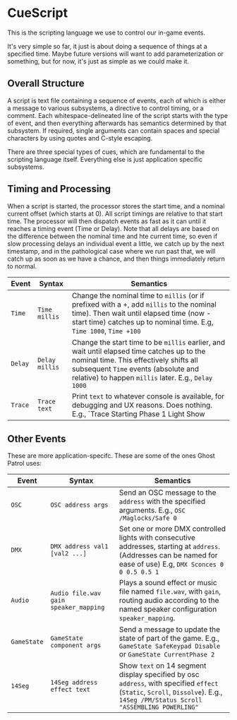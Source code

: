 # CueScript
This is the scripting language we use to control our in-game events.

It's very simple so far, it just is about doing a sequence of things at a specified time.  Maybe future versions will want to add parameterization or something, but for now, it's just as simple as we could make it.

## Overall Structure

A script is text file containing a sequence of events, each of which is either a message to various subsystems, a directive to control timing, or a comment.  Each whitespace-delineated line of the script starts with the type of event, and then everything afterwards has semantics determined by that subsystem.  If required, single arguments can contain spaces and special characters by using quotes and C-style escaping.

There are three special types of cues, which are fundamental to the scripting language itself.  Everything else is just application specific subsystems.

## Timing and Processing

When a script is started, the processor stores the start time, and a nominal current offset (which starts at 0).  All script timings are relative to that start time. The processor will then dispatch events as fast as it can until it reaches a timing event (Time or Delay).  Note that all delays are based on the difference between the nominal time and hte current time, so even if slow processing delays an individual event a little, we catch up by the next timestamp, and in the pathological case where we run past that, we will catch up as soon as we have a chance, and then things immediately return to normal.  

Event | Syntax | Semantics
------ | ------ | ------
`Time` | `Time millis` | Change the nominal time to `millis` (or if prefixed with a +, add `millis` to the nominal time). Then wait until elapsed time (now - start time) catches up to nominal time.  E.g, `Time 1000`, `Time +100`
`Delay` | `Delay millis` | Change the start time to be `millis` earlier, and wait until elapsed time catches up to the nominal time.  This effectively shifts all subsequent `Time` events (absolute and relative) to happen `millis` later.  E.g., `Delay 1000` 
`Trace` | `Trace text` | Print `text` to whatever console is available, for debugging and UX reasons.  Does nothing.  E.g., `Trace Starting Phase 1 Light Show

## Other Events

These are more application-specifc.  These are some of the ones Ghost Patrol uses:

Event | Syntax | Semantics
------ | ------ | ------
`OSC` | `OSC address args` | Send an OSC message to the `address` with the specified arguments. E.g., `OSC /Maglocks/Safe 0`
`DMX` | `DMX address val1 [val2 ...]` | Set one or more DMX controlled lights with consecutive addresses, starting at `address`.  (Addresses can be named for ease of use) E.g, `DMX Sconces 0 0 0.5 0.5 1`
`Audio` | `Audio file.wav gain speaker_mapping` | Plays a sound effect or music file named `file.wav`, with `gain`, routing audio according to the named speaker configuration `speaker_mapping`.  
`GameState` | `GameState component args` | Send a message to update the state of part of the game.  E.g., `GameState SafeKeypad Disable` or `GameState CurrentPhase 2`
`14Seg` | `14Seg address effect text` | Show `text` on 14 segment display specified by osc `address`, with specified `effect` (`Static`, `Scroll`, `Dissolve`). E.g.,  `14Seg /PM/Status Scroll "ASSEMBLING POWERLING"`
